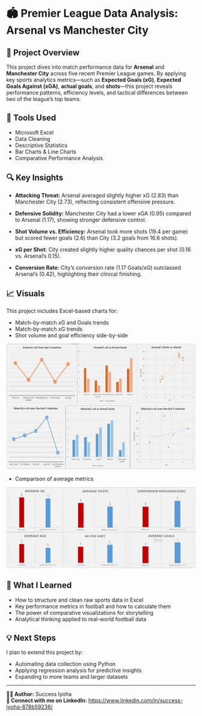 # 🏟️ Premier League Data Analysis: Arsenal vs Manchester City

## 📌 Project Overview

This project dives into match performance data for **Arsenal** and **Manchester City** across five recent Premier League games. By applying key sports analytics metrics—such as **Expected Goals (xG)**, **Expected Goals Against (xGA)**, **actual goals**, and **shots**—this project reveals performance patterns, efficiency levels, and tactical differences between two of the league’s top teams.

## 🧰 Tools Used
- Microsoft Excel
- Data Cleaning
- Descriptive Statistics
- Bar Charts & Line Charts
- Comparative Performance Analysis

## 🔍 Key Insights

- **Attacking Threat:** Arsenal averaged slightly higher xG (2.83) than Manchester City (2.73), reflecting consistent offensive pressure.

- **Defensive Solidity:** Manchester City had a lower xGA (0.95) compared to Arsenal (1.17), showing stronger defensive control.

- **Shot Volume vs. Efficiency:** Arsenal took more shots (19.4 per game) but scored fewer goals (2.6) than City (3.2 goals from 16.6 shots).

- **xG per Shot:** City created slightly higher quality chances per shot (0.16 vs. Arsenal’s 0.15).

- **Conversion Rate:** City’s conversion rate (1.17 Goals/xG) outclassed Arsenal’s (0.42), highlighting their clinical finishing.

## 📈 Visuals
This project includes Excel-based charts for:
- Match-by-match xG and Goals trends
- Match-by-match xG trends
- Shot volume and goal efficiency side-by-side

![](Arsenal.png)
![](Mancity.png)
- Comparison of average metrics

![](Comparative_Analysis.png)

## 🎯 What I Learned
- How to structure and clean raw sports data in Excel
- Key performance metrics in football and how to calculate them
- The power of comparative visualizations for storytelling
- Analytical thinking applied to real-world football data

## 💡 Next Steps
I plan to extend this project by:
- Automating data collection using Python
- Applying regression analysis for predictive insights
- Expanding to more teams and larger datasets

---

**👨‍💻 Author:** Success Iyoha  
**🔗 Connect with me on LinkedIn:** https://www.linkedin.com/in/success-iyoha-878b59238/ 
